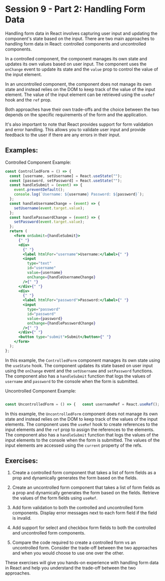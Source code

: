 # Session 9 - Part 2: Handling Form Data

Handling form data in React involves capturing user input and updating the component's state based on the input. There are two main approaches to handling form data in React: controlled components and uncontrolled components.

In a controlled component, the component manages its own state and updates its own values based on user input. The component uses the `onChange` event to update its state and the `value` prop to control the value of the input element.

In an uncontrolled component, the component does not manage its own state and instead relies on the DOM to keep track of the value of the input element. The value of the input element can be retrieved using the `useRef` hook and the `ref` prop.

Both approaches have their own trade-offs and the choice between the two depends on the specific requirements of the form and the application.

It's also important to note that React provides support for form validation and error handling. This allows you to validate user input and provide feedback to the user if there are any errors in their input.

## Examples:

Controlled Component Example:

```jsx
const ControlledForm = () => {
  const [username, setUsername] = React.useState("");
  const [password, setPassword] = React.useState("");
  const handleSubmit = (event) => {
    event.preventDefault();
    console.log(`Username: ${username} Password: ${password}`);
  };
  const handleUsernameChange = (event) => {
    setUsername(event.target.value);
  };
  const handlePasswordChange = (event) => {
    setPassword(event.target.value);
  };
  return (
    <form onSubmit={handleSubmit}>
      {" "}
      <div>
        {" "}
        <label htmlFor="username">Username:</label>{" "}
        <input
          type="text"
          id="username"
          value={username}
          onChange={handleUsernameChange}
        />{" "}
      </div>{" "}
      <div>
        {" "}
        <label htmlFor="password">Password:</label>{" "}
        <input
          type="password"
          id="password"
          value={password}
          onChange={handlePasswordChange}
        />{" "}
      </div>{" "}
      <button type="submit">Submit</button>{" "}
    </form>
  );
};

```

In this example, the `ControlledForm` component manages its own state using the `useState` hook. The component updates its state based on user input using the `onChange` event and the `setUsername` and `setPassword` functions. The component also has a `handleSubmit` function that logs the values of `username` and `password` to the console when the form is submitted.

Uncontrolled Component Example:

```jsx

const UncontrolledForm = () => {   const usernameRef = React.useRef();   const passwordRef = React.useRef();    const handleSubmit = (event) => {     event.preventDefault();     console.log(`Username: ${usernameRef.current.value} Password: ${passwordRef.current.value}`);   };    return (     <form onSubmit={handleSubmit}>       <div>         <label htmlFor="username">Username:</label>         <input type="text" id="username" ref={usernameRef} />       </div>       <div>         <label htmlFor="password">Password:</label>         <input type="password" id="password" ref={passwordRef} />       </div>       <button type="submit">Submit</button>     </form>   ); };
```

In this example, the `UncontrolledForm` component does not manage its own state and instead relies on the DOM to keep track of the values of the input elements. The component uses the `useRef` hook to create references to the input elements and the `ref` prop to assign the references to the elements. The component also has a `handleSubmit` function that logs the values of the input elements to the console when the form is submitted. The values of the input elements are accessed using the `current` property of the refs.

## Exercises:

1.  Create a controlled form component that takes a list of form fields as a prop and dynamically generates the form based on the fields.
    
2.  Create an uncontrolled form component that takes a list of form fields as a prop and dynamically generates the form based on the fields. Retrieve the values of the form fields using `useRef`.
    
3.  Add form validation to both the controlled and uncontrolled form components. Display error messages next to each form field if the field is invalid.
    
4.  Add support for select and checkbox form fields to both the controlled and uncontrolled form components.
    
5.  Compare the code required to create a controlled form vs an uncontrolled form. Consider the trade-off between the two approaches and when you would choose to use one over the other.
    

These exercises will give you hands-on experience with handling form data in React and help you understand the trade-off between the two approaches.
